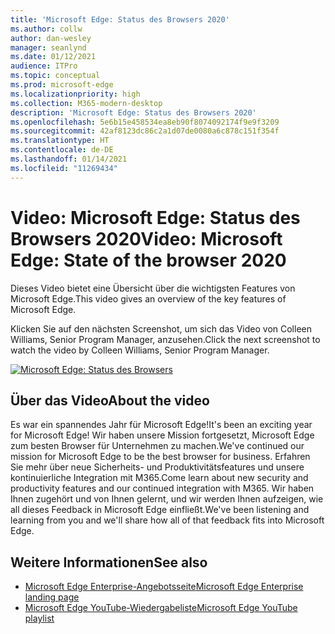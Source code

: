 ```yaml
---
title: 'Microsoft Edge: Status des Browsers 2020'
ms.author: collw
author: dan-wesley
manager: seanlynd
ms.date: 01/12/2021
audience: ITPro
ms.topic: conceptual
ms.prod: microsoft-edge
ms.localizationpriority: high
ms.collection: M365-modern-desktop
description: 'Microsoft Edge: Status des Browsers 2020'
ms.openlocfilehash: 5e6b15e458534ea8eb90f8074092174f9e9f3209
ms.sourcegitcommit: 42af8123dc86c2a1d07de0080a6c878c151f354f
ms.translationtype: HT
ms.contentlocale: de-DE
ms.lasthandoff: 01/14/2021
ms.locfileid: "11269434"
---
```

# <span data-ttu-id="a8f1c-103">Video: Microsoft Edge: Status des Browsers 2020</span><span class="sxs-lookup"><span data-stu-id="a8f1c-103">Video: Microsoft Edge: State of the browser 2020</span></span>

<span data-ttu-id="a8f1c-104">Dieses Video bietet eine Übersicht über die wichtigsten Features von Microsoft Edge.</span><span class="sxs-lookup"><span data-stu-id="a8f1c-104">This video gives an overview of the key features of Microsoft Edge.</span></span>

<span data-ttu-id="a8f1c-105">Klicken Sie auf den nächsten Screenshot, um sich das Video von Colleen Williams, Senior Program Manager, anzusehen.</span><span class="sxs-lookup"><span data-stu-id="a8f1c-105">Click the next screenshot to watch the video by Colleen Williams, Senior Program Manager.</span></span>

[![Microsoft Edge: Status des Browsers](media/microsoft-edge-video-state-of-browser/0.png)](http://www.youtube.com/watch?v=ajdoE4wmzV0 "Microsoft Edge - State of the browser 2020")

## <span data-ttu-id="a8f1c-107">Über das Video</span><span class="sxs-lookup"><span data-stu-id="a8f1c-107">About the video</span></span>

<span data-ttu-id="a8f1c-108">Es war ein spannendes Jahr für Microsoft Edge!</span><span class="sxs-lookup"><span data-stu-id="a8f1c-108">It's been an exciting year for Microsoft Edge!</span></span> <span data-ttu-id="a8f1c-109">Wir haben unsere Mission fortgesetzt, Microsoft Edge zum besten Browser für Unternehmen zu machen.</span><span class="sxs-lookup"><span data-stu-id="a8f1c-109">We've continued our mission for Microsoft Edge to be the best browser for business.</span></span> <span data-ttu-id="a8f1c-110">Erfahren Sie mehr über neue Sicherheits- und Produktivitätsfeatures und unsere kontinuierliche Integration mit M365.</span><span class="sxs-lookup"><span data-stu-id="a8f1c-110">Come learn about new security and productivity features and our continued integration with M365.</span></span> <span data-ttu-id="a8f1c-111">Wir haben Ihnen zugehört und von Ihnen gelernt, und wir werden Ihnen aufzeigen, wie all dieses Feedback in Microsoft Edge einfließt.</span><span class="sxs-lookup"><span data-stu-id="a8f1c-111">We've been listening and learning from you and we'll share how all of that feedback fits into Microsoft Edge.</span></span>

## <span data-ttu-id="a8f1c-112">Weitere Informationen</span><span class="sxs-lookup"><span data-stu-id="a8f1c-112">See also</span></span>

- [<span data-ttu-id="a8f1c-113">Microsoft Edge Enterprise-Angebotsseite</span><span class="sxs-lookup"><span data-stu-id="a8f1c-113">Microsoft Edge Enterprise landing page</span></span>](https://aka.ms/EdgeEnterprise)
- [<span data-ttu-id="a8f1c-114">Microsoft Edge YouTube-Wiedergabeliste</span><span class="sxs-lookup"><span data-stu-id="a8f1c-114">Microsoft Edge YouTube playlist</span></span>](https://www.youtube.com/playlist?list=PLXtHYVsvn_b-uXh1tMeYpT-0iD8tD3tFy)